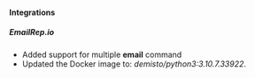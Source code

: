 
#### Integrations
##### EmailRep.io
- Added support for multiple **email** command
- Updated the Docker image to: *demisto/python3:3.10.7.33922*.
